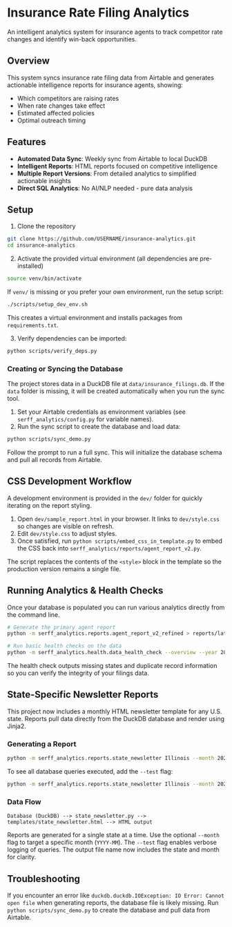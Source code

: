 # Insurance Rate Filing Analytics

An intelligent analytics system for insurance agents to track competitor rate changes and identify win-back opportunities.

## Overview

This system syncs insurance rate filing data from Airtable and generates actionable intelligence reports for insurance agents, showing:
- Which competitors are raising rates
- When rate changes take effect  
- Estimated affected policies
- Optimal outreach timing

## Features

- **Automated Data Sync**: Weekly sync from Airtable to local DuckDB
- **Intelligent Reports**: HTML reports focused on competitive intelligence
- **Multiple Report Versions**: From detailed analytics to simplified actionable insights
- **Direct SQL Analytics**: No AI/NLP needed - pure data analysis

## Setup

1. Clone the repository
```bash
git clone https://github.com/USERNAME/insurance-analytics.git
cd insurance-analytics
```

2. Activate the provided virtual environment (all dependencies are pre-installed)
```bash
source venv/bin/activate
```
If `venv/` is missing or you prefer your own environment, run the setup script:
```bash
./scripts/setup_dev_env.sh
```
This creates a virtual environment and installs packages from `requirements.txt`.

3. Verify dependencies can be imported:
```bash
python scripts/verify_deps.py
```

### Creating or Syncing the Database

The project stores data in a DuckDB file at `data/insurance_filings.db`. If the
`data` folder is missing, it will be created automatically when you run the sync
tool.

1. Set your Airtable credentials as environment variables (see
   `serff_analytics/config.py` for variable names).
2. Run the sync script to create the database and load data:
```bash
python scripts/sync_demo.py
```
Follow the prompt to run a full sync. This will initialize the database schema
and pull all records from Airtable.

## CSS Development Workflow

A development environment is provided in the `dev/` folder for quickly iterating on the report styling.

1. Open `dev/sample_report.html` in your browser. It links to `dev/style.css` so changes are visible on refresh.
2. Edit `dev/style.css` to adjust styles.
3. Once satisfied, run `python scripts/embed_css_in_template.py` to embed the CSS back into `serff_analytics/reports/agent_report_v2.py`.

The script replaces the contents of the `<style>` block in the template so the production version remains a single file.

## Running Analytics & Health Checks

Once your database is populated you can run various analytics directly from the
command line.

```bash
# Generate the primary agent report
python -m serff_analytics.reports.agent_report_v2_refined > reports/latest_report.html

# Run basic health checks on the data
python -m serff_analytics.health.data_health_check --overview --year 2024
```

The health check outputs missing states and duplicate record information so you
can verify the integrity of your filings data.

## State-Specific Newsletter Reports

This project now includes a monthly HTML newsletter template for any U.S. state. Reports pull data directly from the DuckDB database and render using Jinja2.

### Generating a Report

```bash
python -m serff_analytics.reports.state_newsletter Illinois --month 2024-03 > reports/illinois_march_2024.html
```

To see all database queries executed, add the `--test` flag:

```bash
python -m serff_analytics.reports.state_newsletter Illinois --month 2024-03 --test > reports/illinois_march_2024.html
```

### Data Flow

```
Database (DuckDB) --> state_newsletter.py --> templates/state_newsletter.html --> HTML output
```

Reports are generated for a single state at a time. Use the optional `--month` flag to target a specific month (`YYYY-MM`). The `--test` flag enables verbose logging of queries. The output file name now includes the state and month for clarity.

## Troubleshooting

If you encounter an error like `duckdb.duckdb.IOException: IO Error: Cannot open file` when generating reports, the database file is likely missing. Run `python scripts/sync_demo.py` to create the database and pull data from Airtable.
